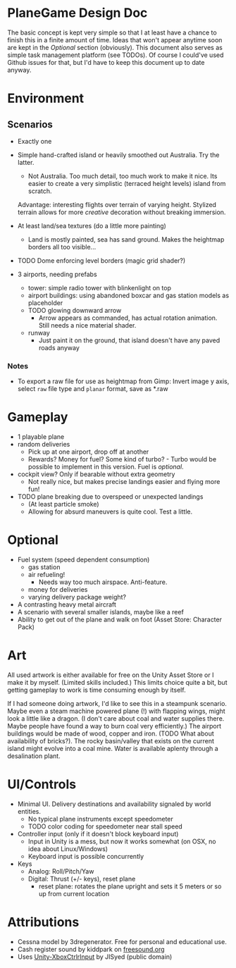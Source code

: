 # PlaneGame Design Doc
The basic concept is kept very simple so that I at least have a chance to finish this in a finite amount of time. Ideas that won't appear anytime soon are kept in the *Optional* section (obviously). This document also serves as simple task management platform (see TODOs). Of course I could've used Github issues for that, but I'd have to keep this document up to date anyway.

# Environment
## Scenarios
- Exactly one
- Simple hand-crafted island or heavily smoothed out Australia. Try the latter.
	- Not Australia. Too much detail, too much work to make it nice. Its easier to create a very simplistic (terraced height levels) island from scratch.

	Advantage: interesting flights over terrain of varying height. Stylized terrain allows for more *creative* decoration without breaking immersion.
- At least land/sea textures (do a little more painting)
	- Land is mostly painted, sea has sand ground. Makes the heightmap borders all too visible...
- TODO Dome enforcing level borders (magic grid shader?)
- 3 airports, needing prefabs
	- tower: simple radio tower with blinkenlight on top
	- airport buildings: using abandoned boxcar and gas station models as placeholder
	- TODO glowing downward arrow
		- Arrow appears as commanded, has actual rotation animation. Still needs a nice material shader.
	- runway
		- Just paint it on the ground, that island doesn't have any paved roads anyway

### Notes
- To export a raw file for use as heightmap from Gimp: Invert image y axis, select ``raw`` file type and ``planar`` format, save as *.raw

# Gameplay
- 1 playable plane
- random deliveries
	- Pick up at one airport, drop off at another
	- Rewards? Money for fuel? Some kind of turbo? - Turbo would be possible to implement in this version. Fuel is *optional*.
- cockpit view? Only if bearable without extra geometry
	- Not really nice, but makes precise landings easier and flying more fun!
- TODO plane breaking due to overspeed or unexpected landings
	- (At least particle smoke)
	- Allowing for absurd maneuvers is quite cool. Test a little.

# Optional
- Fuel system (speed dependent consumption)
	- gas station
	- air refueling!
		- Needs way too much airspace. Anti-feature.
	- money for deliveries
	- varying delivery package weight?
- A contrasting heavy metal aircraft
- A scenario with several smaller islands, maybe like a reef
- Ability to get out of the plane and walk on foot (Asset Store: Character Pack)

# Art
All used artwork is either available for free on the Unity Asset Store or I make it by myself. (Limited skills included.) This limits choice quite a bit, but getting gameplay to work is time consuming enough by itself.

If I had someone doing artwork, I'd like to see this in a steampunk scenario. Maybe even a steam machine powered plane (!) with flapping wings, might look a little like a dragon. (I don't care about coal and water supplies there. Maybe people have found a way to burn coal very efficiently.) The airport buildings would be made of wood, copper and iron. (TODO What about availability of bricks?). The rocky basin/valley that exists on the current island might evolve into a coal mine. Water is available aplenty through a desalination plant.

# UI/Controls
- Minimal UI. Delivery destinations and availability signaled by world entities.
	- No typical plane instruments except speedometer
	- TODO color coding for speedometer near stall speed
- Controller input (only if it doesn't block keyboard input)
	- Input in Unity is a mess, but now it works somewhat (on OSX, no idea about Linux/Windows)
	- Keyboard input is possible concurrently
- Keys
	- Analog: Roll/Pitch/Yaw
	- Digital: Thrust (+/- keys), reset plane
		- reset plane: rotates the plane upright and sets it 5 meters or so up from current location

# Attributions
- Cessna model by 3dregenerator. Free for personal and educational use.
- Cash register sound by kiddpark on [freesound.org](http://freesound.org/people/kiddpark/sounds/201159/)
- Uses [Unity-XboxCtrlrInput](https://github.com/JISyed/Unity-XboxCtrlrInput) by JISyed (public domain)
